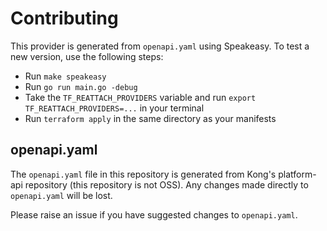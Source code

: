 # Contributing

This provider is generated from `openapi.yaml` using Speakeasy. To test a new version, use the following steps:

- Run `make speakeasy`
- Run `go run main.go -debug`
- Take the `TF_REATTACH_PROVIDERS` variable and run `export TF_REATTACH_PROVIDERS=...` in your terminal
- Run `terraform apply` in the same directory as your manifests

## openapi.yaml

The `openapi.yaml` file in this repository is generated from Kong's platform-api repository (this repository is not OSS). Any changes made directly to `openapi.yaml` will be lost.

Please raise an issue if you have suggested changes to `openapi.yaml`.
